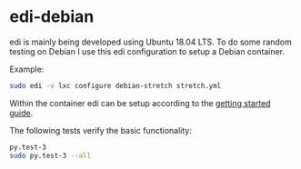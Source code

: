 # edi-debian

edi is mainly being developed using Ubuntu 18.04 LTS.
To do some random testing on Debian I use this edi configuration to setup a Debian container.

Example:

``` bash
sudo edi -v lxc configure debian-stretch stretch.yml
```

Within the container edi can be setup according to the [getting started guide](https://docs.get-edi.io/en/latest/getting_started.html).

The following tests verify the basic functionality:

``` bash
py.test-3
sudo py.test-3 --all
```
